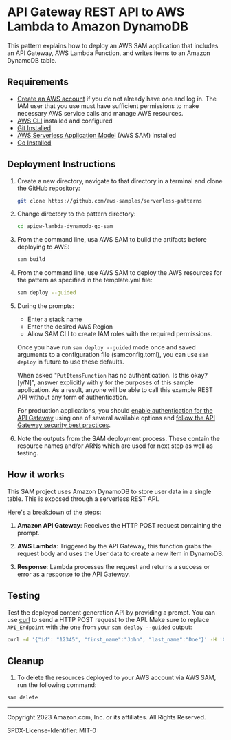 # API Gateway REST API to AWS Lambda to Amazon DynamoDB

This pattern explains how to deploy an AWS SAM application that includes an API Gateway, AWS Lambda Function, and writes items to an Amazon DynamoDB table. 

## Requirements

* [Create an AWS account](https://portal.aws.amazon.com/gp/aws/developer/registration/index.html) if you do not already have one and log in. The IAM user that you use must have sufficient permissions to make necessary AWS service calls and manage AWS resources.
* [AWS CLI](https://docs.aws.amazon.com/cli/latest/userguide/install-cliv2.html) installed and configured
* [Git Installed](https://git-scm.com/book/en/v2/Getting-Started-Installing-Git)
* [AWS Serverless Application Model](https://docs.aws.amazon.com/serverless-application-model/latest/developerguide/serverless-sam-cli-install.html) (AWS SAM) installed
* [Go Installed](https://go.dev/)

    
## Deployment Instructions

1. Create a new directory, navigate to that directory in a terminal and clone the GitHub repository:
   ```bash
   git clone https://github.com/aws-samples/serverless-patterns
   ```
2. Change directory to the pattern directory:
   ```bash
   cd apigw-lambda-dynamodb-go-sam
   ```

3. From the command line, usa AWS SAM to build the artifacts before deploying to AWS:

   ```bash
   sam build
   ```

4. From the command line, use AWS SAM to deploy the AWS resources for the pattern as specified in the template.yml file:
   ```bash
   sam deploy --guided
   ```
5. During the prompts:

   - Enter a stack name
   - Enter the desired AWS Region
   - Allow SAM CLI to create IAM roles with the required permissions.

   Once you have run `sam deploy --guided` mode once and saved arguments to a configuration file (samconfig.toml), you can use `sam deploy` in future to use these defaults.

   When asked "`PutItemsFunction` has no authentication. Is this okay? [y/N]", answer explicitly with y for the purposes of this sample application. As a result, anyone will be able to call this example REST API without any form of authentication.

   For production applications, you should [enable authentication for the API Gateway](https://docs.aws.amazon.com/apigateway/latest/developerguide/apigateway-control-access-to-api.html) using one of several available options and [follow the API Gateway security best practices](https://docs.aws.amazon.com/apigateway/latest/developerguide/security-best-practices.html).

6. Note the outputs from the SAM deployment process. These contain the resource names and/or ARNs which are used for next step as well as testing.


## How it works

This SAM project uses Amazon DynamoDB to store user data in a single table. This is exposed through a serverless REST API.

Here's a breakdown of the steps:

1. **Amazon API Gateway**: Receives the HTTP POST request containing the prompt.

2. **AWS Lambda**: Triggered by the API Gateway, this function grabs the request body and uses the User data to create a new item in DynamoDB.

4. **Response**: Lambda processes the request and returns a success or error as a response to the API Gateway.

## Testing

Test the deployed content generation API by providing a prompt. You can use [curl](https://curl.se/) to send a HTTP POST request to the API. Make sure to replace `API_Endpoint` with the one from your `sam deploy --guided` output:

```bash
curl -d '{"id": "12345", "first_name":"John", "last_name":"Doe"}' -H 'Content-Type: application/json'  <API_Endpoint>
```

## Cleanup

1. To delete the resources deployed to your AWS account via AWS SAM, run the following command:

```bash
sam delete
```

---

Copyright 2023 Amazon.com, Inc. or its affiliates. All Rights Reserved.

SPDX-License-Identifier: MIT-0
